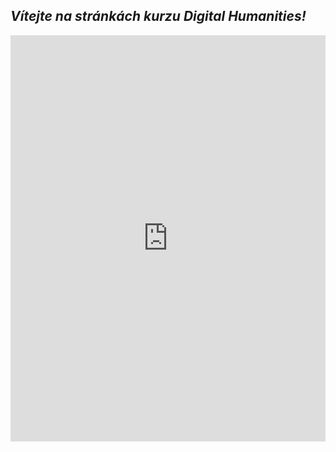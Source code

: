## _Vítejte na stránkách kurzu Digital Humanities!_
<iframe src='https://cdn.knightlab.com/libs/timeline3/latest/embed/index.html?source=11xCA8wZr-OS9UdFdJCO13YaLBkA87gYw_xwEOFtdE_c&font=Default&lang=en&initial_zoom=2&height=650' width='100%' height='650' webkitallowfullscreen mozallowfullscreen allowfullscreen frameborder='0'></iframe>

